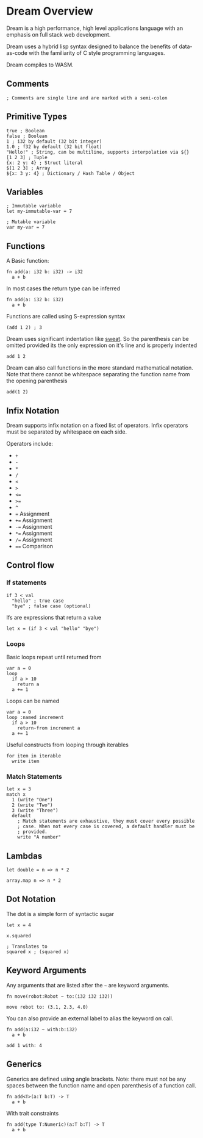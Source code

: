 # Dream Overview

Dream is a high performance, high level applications language
with an emphasis on full stack web development.

Dream uses a hybrid lisp syntax designed to balance the benefits of data-as-code with the familiarity of C style programming languages.

Dream compiles to WASM.

## Comments

```
; Comments are single line and are marked with a semi-colon
```

## Primitive Types

```
true ; Boolean
false ; Boolean
1 ; i32 by default (32 bit integer)
1.0 ; f32 by default (32 bit float)
"Hello!" ; String, can be multiline, supports interpolation via ${}
[1 2 3] ; Tuple
{x: 2 y: 4} ; Struct literal
$[1 2 3] ; Array
${x: 3 y: 4} ; Dictionary / Hash Table / Object
```

## Variables

```
; Immutable variable
let my-immutable-var = 7

; Mutable variable
var my-var = 7
```

## Functions

A Basic function:

```
fn add(a: i32 b: i32) -> i32
  a + b
```

In most cases the return type can be inferred

```
fn add(a: i32 b: i32)
  a + b
```

Functions are called using S-expression syntax

```
(add 1 2) ; 3
```

Dream uses significant indentation like [sweat](https://dwheeler.com/readable/sweet-expressions.html). So the parenthesis can be omitted provided its the only expression on it's line and is properly indented

```
add 1 2
```

Dream can also call functions in the more standard mathematical notation. Note that there cannot be whitespace separating the function name from the opening parenthesis

```
add(1 2)
```

## Infix Notation

Dream supports infix notation on a fixed list of operators. Infix operators must be separated by whitespace on each side.

Operators include:

- `+`
- `-`
- `*`
- `/`
- `<`
- `>`
- `<=`
- `>=`
- `^`
- `=` Assignment
- `+=` Assignment
- `-=` Assignment
- `*=` Assignment
- `/=` Assignment
- `==` Comparison

## Control flow

### If statements

```
if 3 < val
  "hello" ; true case
  "bye" ; false case (optional)
```

Ifs are expressions that return a value

```
let x = (if 3 < val "hello" "bye")
```

### Loops

Basic loops repeat until returned from

```
var a = 0
loop
  if a > 10
    return a
  a += 1
```

Loops can be named

```
var a = 0
loop :named increment
  if a > 10
    return-from increment a
  a += 1
```

Useful constructs from looping through iterables

```
for item in iterable
  write item
```

### Match Statements

```
let x = 3
match x
  1 (write "One")
  2 (write "Two")
  3 (write "Three")
  default
    ; Match statements are exhaustive, they must cover every possible
    ; case. When not every case is covered, a default handler must be
    ; provided.
    write "A number"
```

## Lambdas

```
let double = n => n * 2

array.map n => n * 2
```

## Dot Notation

The dot is a simple form of syntactic sugar

```
let x = 4

x.squared

; Translates to
squared x ; (squared x)
```

## Keyword Arguments

Any arguments that are listed after the `~` are keyword arguments.

```
fn move(robot:Robot ~ to:(i32 i32 i32))

move robot to: (3.1, 2.3, 4.0)
```

You can also provide an external label to alias the keyword on call.

```
fn add(a:i32 ~ with:b:i32)
  a + b

add 1 with: 4
```

## Generics

Generics are defined using angle brackets. Note: there must not be any
spaces between the function name and open parenthesis of a function call.

```
fn add<T>(a:T b:T) -> T
  a + b
```

With trait constraints

```
fn add(type T:Numeric)(a:T b:T) -> T
  a + b
```

